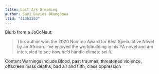 ```yaml
---
title: Lost Ark Dreaming
author: Suyi Davies Okungbowa
ltid: "31363262"
---
```


Blurb from a JoCoNaut:

> This author won the 2020 Nommo Award for Best Speculative Novel by an African.
> I’ve enjoyed the worldbuilding in his YA novel and am interested to see how
> he’d handle climate sci fi.

Content Warnings include Blood, past traumas, threatened violence, offscreen
mass deaths, bad air and filth, class oppression
